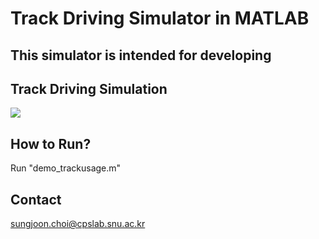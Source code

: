 # Track Driving Simulator in MATLAB

## This simulator is intended for developing 

## Track Driving Simulation
![](http://i.giphy.com/HxJDa7UQ1g81i.gif)

## How to Run?
Run "demo_trackusage.m" 

## Contact
sungjoon.choi@cpslab.snu.ac.kr
